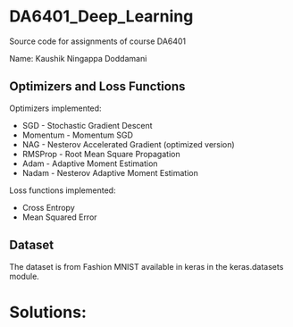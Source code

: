 # DA6401_Deep_Learning
Source code for assignments of course DA6401

Name: Kaushik Ningappa Doddamani

## Optimizers and Loss Functions

Optimizers implemented:
- SGD - Stochastic Gradient Descent
- Momentum - Momentum SGD
- NAG - Nesterov Accelerated Gradient (optimized version)
- RMSProp - Root Mean Square Propagation
- Adam - Adaptive Moment Estimation
- Nadam - Nesterov Adaptive Moment Estimation

Loss functions implemented:
- Cross Entropy
- Mean Squared Error


## Dataset

The dataset is from Fashion MNIST available in keras in the keras.datasets module.

# Solutions:

